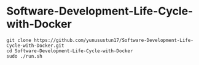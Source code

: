 # Software-Development-Life-Cycle-with-Docker

`git clone https://github.com/yunusustun17/Software-Development-Life-Cycle-with-Docker.git`  
`cd Software-Development-Life-Cycle-with-Docker`  
`sudo ./run.sh`